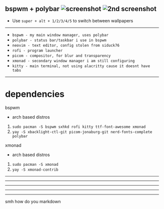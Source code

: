 

bspwm + polybar
![screenshot](https://raw.githubusercontent.com/rogerpanza/bad-dotfiles/main/screenshot.png "screenshot")
![2nd screenshot](https://raw.githubusercontent.com/rogerpanza/bad-dotfiles/main/screenshot2.png "2nd screenshot")
---
- Use `super + alt + 1/2/3/4/5` to switch between wallpapers
---
- `bspwm - my main window manager, uses polybar`
- `polybar - status bar/taskbar i use in bspwm`
- `neovim - text editor, config stolen from siduck76`
- `rofi - program launcher`
- `picom - compositor, for blur and transparency`
- `xmonad - secondary window manager i am still configuring`
- `kitty - main terminal, not using alacritty cause it doesnt have tabs`


---
# dependencies
bspwm
- arch based distros
1. `sudo pacman -S bspwm sxhkd rofi kitty ttf-font-awesome xmonad` 
2. `yay -S xbacklight-ctl-git picom-jonaburg-git nerd-fonts-complete polybar` 

xmonad
- arch based distros
1. `sudo pacman -S xmonad`
2. `yay -S xmonad-contrib`


---
---
---
---
---
smh how do you markdown
